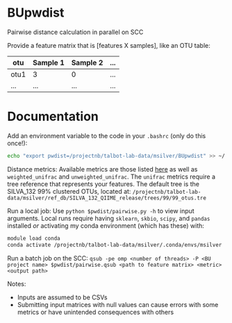 # BUpwdist
Pairwise distance calculation in parallel on SCC

Provide a feature matrix that is [features X samples], like an OTU table:

| otu | Sample 1 | Sample 2 | ... |
| --- | --- | --- | --- |
| otu1 | 3 | 0 | ... |
| ... | ... | ... | ... |

# Documentation
Add an environment variable to the code in your `.bashrc` (only do this once!):
```bash
echo "export pwdist=/projectnb/talbot-lab-data/msilver/BUpwdist" >> ~/.bashrc
```

Distance metrics: Available metrics are those listed [here](https://scikit-learn.org/stable/modules/generated/sklearn.metrics.pairwise_distances.html) as well as `weighted_unifrac` and `unweighted_unifrac`. The `unifrac` metrics require a tree reference that represents your features. The default tree is the SILVA_132 99% clustered OTUs, located at: `/projectnb/talbot-lab-data/msilver/ref_db/SILVA_132_QIIME_release/trees/99/99_otus.tre`

Run a local job: Use `python $pwdist/pairwise.py -h` to view input arguments. Local runs require having `sklearn`, `skbio`, `scipy`, and `pandas` installed *or* activating my conda environment (which has these) with:
```bash
module load conda
conda activate /projectnb/talbot-lab-data/msilver/.conda/envs/msilver
```

Run a batch job on the SCC: `qsub -pe omp <number of threads> -P <BU project name> $pwdist/pairwise.qsub <path to feature matrix> <metric> <output path>`

Notes:
- Inputs are assumed to be CSVs
- Submitting input matrices with null values can cause errors with some metrics or have unintended consequences with others